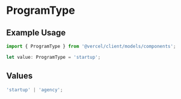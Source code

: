 # ProgramType

## Example Usage

```typescript
import { ProgramType } from '@vercel/client/models/components';

let value: ProgramType = 'startup';
```

## Values

```typescript
'startup' | 'agency';
```
